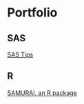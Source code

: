 # Portfolio

## SAS

[SAS Tips](sas-tips/README.md)

## R

[SAMURAI, an R package](R-samurai/README.md)
